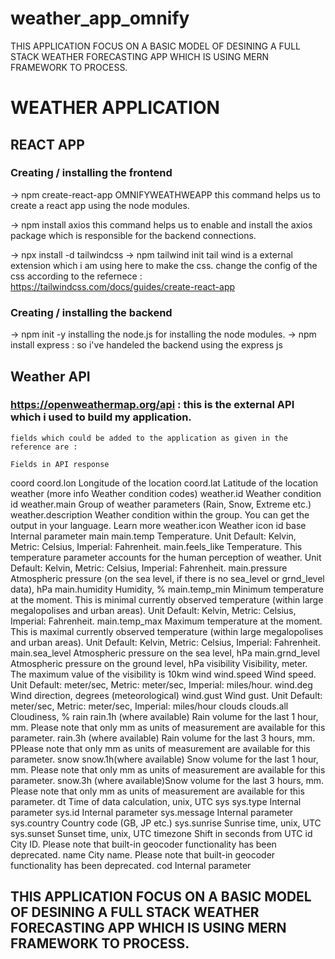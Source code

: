 # weather_app_omnify
THIS APPLICATION FOCUS ON A BASIC MODEL OF DESINING A FULL STACK WEATHER FORECASTING APP WHICH IS USING MERN FRAMEWORK TO PROCESS.
# WEATHER APPLICATION
## REACT APP
### Creating / installing the frontend
-> npm create-react-app OMNIFYWEATHWEAPP
        this command helps us to create a react app using the node modules.

-> npm install axios 
        this command helps us to enable and install the axios package which is responsible for the backend connections.

-> npx install -d tailwindcss
-> npm tailwind init 
        tail wind is a external extension which i am using here to make the css. change the config of the css according to the refernece : https://tailwindcss.com/docs/guides/create-react-app

### Creating / installing the backend
-> npm init -y installing the node.js for installing the node modules.
-> npm install express : so i've handeled the backend using the express js

## Weather API
### https://openweathermap.org/api : this is the external API which i used to build my application.
    fields which could be added to the application as given in the reference are :

    Fields in API response

coord
coord.lon Longitude of the location
coord.lat Latitude of the location
weather (more info Weather condition codes)
weather.id Weather condition id
weather.main Group of weather parameters (Rain, Snow, Extreme etc.)
weather.description Weather condition within the group. You can get the output in your language. Learn more
weather.icon Weather icon id
base Internal parameter
main
main.temp Temperature. Unit Default: Kelvin, Metric: Celsius, Imperial: Fahrenheit.
main.feels_like Temperature. This temperature parameter accounts for the human perception of weather. Unit Default: Kelvin, Metric: Celsius, Imperial: Fahrenheit.
main.pressure Atmospheric pressure (on the sea level, if there is no sea_level or grnd_level data), hPa
main.humidity Humidity, %
main.temp_min Minimum temperature at the moment. This is minimal currently observed temperature (within large megalopolises and urban areas). Unit Default: Kelvin, Metric: Celsius, Imperial: Fahrenheit.
main.temp_max Maximum temperature at the moment. This is maximal currently observed temperature (within large megalopolises and urban areas). Unit Default: Kelvin, Metric: Celsius, Imperial: Fahrenheit.
main.sea_level Atmospheric pressure on the sea level, hPa
main.grnd_level Atmospheric pressure on the ground level, hPa
visibility Visibility, meter. The maximum value of the visibility is 10km
wind
wind.speed Wind speed. Unit Default: meter/sec, Metric: meter/sec, Imperial: miles/hour.
wind.deg Wind direction, degrees (meteorological)
wind.gust Wind gust. Unit Default: meter/sec, Metric: meter/sec, Imperial: miles/hour
clouds
clouds.all Cloudiness, %
rain
rain.1h (where available) Rain volume for the last 1 hour, mm. Please note that only mm as units of measurement are available for this parameter.
rain.3h (where available) Rain volume for the last 3 hours, mm. PPlease note that only mm as units of measurement are available for this parameter.
snow
snow.1h(where available) Snow volume for the last 1 hour, mm. Please note that only mm as units of measurement are available for this parameter.
snow.3h (where available)Snow volume for the last 3 hours, mm. Please note that only mm as units of measurement are available for this parameter.
dt Time of data calculation, unix, UTC
sys
sys.type Internal parameter
sys.id Internal parameter
sys.message Internal parameter
sys.country Country code (GB, JP etc.)
sys.sunrise Sunrise time, unix, UTC
sys.sunset Sunset time, unix, UTC
timezone Shift in seconds from UTC
id City ID. Please note that built-in geocoder functionality has been deprecated. 
name City name. Please note that built-in geocoder functionality has been deprecated. 
cod Internal parameter

## THIS APPLICATION FOCUS ON A BASIC MODEL OF DESINING A FULL STACK WEATHER FORECASTING APP WHICH IS USING MERN FRAMEWORK TO PROCESS.
